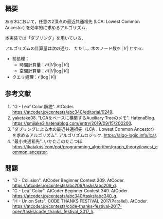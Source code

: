 ## 概要

ある木において，任意の2頂点の最近共通祖先 (LCA: Lowest Common Ancestor) を効率的に求めるアルゴリズム．

本実装では「ダブリング」を用いている．

アルゴリズムの計算量は次の通り．
ただし，木のノード数を $\lvert V \rvert$ とする．

- 前処理：
    - 時間計算量：$\mathcal{O}(\lvert V \rvert \log \lvert V \rvert)$
    - 空間計算量：$\mathcal{O}(\lvert V \rvert \log \lvert V \rvert)$
- クエリ処理：$\mathcal{O}(\log \lvert V \rvert)$


## 参考文献

1. "G - Leaf Color 解説". AtCoder. <https://atcoder.jp/contests/abc340/editorial/9249>.
1. yaketake08. "LCAをベースに構築するAuxiliary Treeのメモ". HatenaBlog. <https://smijake3.hatenablog.com/entry/2019/09/15/200200>.
1. "ダブリングによる木の最近共通祖先（LCA：Lowest Common Ancestor）を求めるアルゴリズム". アルゴリズムロジック. <https://algo-logic.info/lca/>.
1. "最小共通祖先". いかたこのたこつぼ. <https://ikatakos.com/pot/programming_algorithm/graph_theory/lowest_common_ancestor>.


## 問題

- "D - Collision". AtCoder Beginner Contest 209. AtCoder. <https://atcoder.jp/contests/abc209/tasks/abc209_d>.
- "G - Leaf Color". AtCoder Beginner Contest 340. AtCoder. <https://atcoder.jp/contests/abc340/tasks/abc340_g>.
- "H - Union Sets". CODE THANKS FESTIVAL 2017(Parallel). AtCoder. <https://atcoder.jp/contests/code-thanks-festival-2017-open/tasks/code_thanks_festival_2017_h>.
